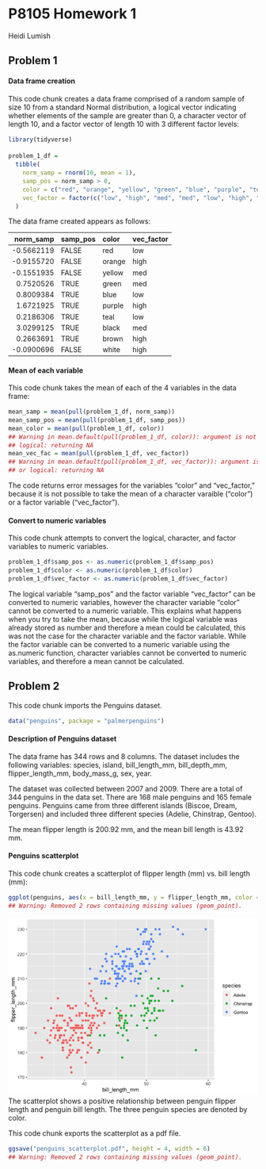 P8105 Homework 1
================
Heidi Lumish

## Problem 1

#### Data frame creation

This code chunk creates a data frame comprised of a random sample of
size 10 from a standard Normal distribution, a logical vector indicating
whether elements of the sample are greater than 0, a character vector of
length 10, and a factor vector of length 10 with 3 different factor
levels:

``` r
library(tidyverse)

problem_1_df =
  tibble(
    norm_samp = rnorm(10, mean = 1),
    samp_pos = norm_samp > 0,
    color = c("red", "orange", "yellow", "green", "blue", "purple", "teal", "black", "brown", "white"),
    vec_factor = factor(c("low", "high", "med", "med", "low", "high", "low", "med", "high", "high"))
  )
```

The data frame created appears as follows:

| norm\_samp | samp\_pos | color  | vec\_factor |
|-----------:|:----------|:-------|:------------|
| -0.5662119 | FALSE     | red    | low         |
| -0.9155720 | FALSE     | orange | high        |
| -0.1551935 | FALSE     | yellow | med         |
|  0.7520526 | TRUE      | green  | med         |
|  0.8009384 | TRUE      | blue   | low         |
|  1.6721925 | TRUE      | purple | high        |
|  0.2186306 | TRUE      | teal   | low         |
|  3.0299125 | TRUE      | black  | med         |
|  0.2663691 | TRUE      | brown  | high        |
| -0.0900696 | FALSE     | white  | high        |

#### Mean of each variable

This code chunk takes the mean of each of the 4 variables in the data
frame:

``` r
mean_samp = mean(pull(problem_1_df, norm_samp))
mean_samp_pos = mean(pull(problem_1_df, samp_pos))
mean_color = mean(pull(problem_1_df, color))
## Warning in mean.default(pull(problem_1_df, color)): argument is not numeric or
## logical: returning NA
mean_vec_fac = mean(pull(problem_1_df, vec_factor))
## Warning in mean.default(pull(problem_1_df, vec_factor)): argument is not numeric
## or logical: returning NA
```

The code returns error messages for the variables “color” and
“vec\_factor,” because it is not possible to take the mean of a
character varaible (“color”) or a factor variable (“vec\_factor”).

#### Convert to numeric variables

This code chunk attempts to convert the logical, character, and factor
variables to numeric variables.

``` r
problem_1_df$samp_pos <- as.numeric(problem_1_df$samp_pos)
problem_1_df$color <- as.numeric(problem_1_df$color)
problem_1_df$vec_factor <- as.numeric(problem_1_df$vec_factor)
```

The logical variable “samp\_pos” and the factor variable “vec\_factor”
can be converted to numeric variables, however the character variable
“color” cannot be converted to a numeric variable. This explains what
happens when you try to take the mean, because while the logical
variable was already stored as number and therefore a mean could be
calculated, this was not the case for the character variable and the
factor variable. While the factor variable can be converted to a numeric
variable using the as.numeric function, character variables cannot be
converted to numeric variables, and therefore a mean cannot be
calculated.

## Problem 2

This code chunk imports the Penguins dataset.

``` r
data("penguins", package = "palmerpenguins")
```

#### Description of Penguins dataset

The data frame has 344 rows and 8 columns. The dataset includes the
following variables: species, island, bill\_length\_mm, bill\_depth\_mm,
flipper\_length\_mm, body\_mass\_g, sex, year.

The dataset was collected between 2007 and 2009. There are a total of
344 penguins in the data set. There are 168 male penguins and 165 female
penguins. Penguins came from three different islands (Biscoe, Dream,
Torgersen) and included three different species (Adelie, Chinstrap,
Gentoo).

The mean flipper length is 200.92 mm, and the mean bill length is 43.92
mm.

#### Penguins scatterplot

This code chunk creates a scatterplot of flipper length (mm) vs. bill
length (mm):

``` r
ggplot(penguins, aes(x = bill_length_mm, y = flipper_length_mm, color = species)) + geom_point()
## Warning: Removed 2 rows containing missing values (geom_point).
```

![](p8105_hw1_hl2738_files/figure-gfm/scatterplot-1.png)<!-- --> The
scatterplot shows a positive relationship between penguin flipper length
and penguin bill length. The three penguin species are denoted by color.

This code chunk exports the scatterplot as a pdf file.

``` r
ggsave("penguins_scatterplot.pdf", height = 4, width = 6)
## Warning: Removed 2 rows containing missing values (geom_point).
```
